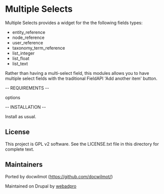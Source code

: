 Multiple Selects
================

Multiple Selects provides a widget for the the following fields types:

- entity_reference
- node_reference
- user_reference
- taxonomy_term_reference
- list_integer
- list_float
- list_text

Rather than having a multi-select field, this modules allows you to have
multiple select fields with the traditional FieldAPI 'Add another item' button.

-- REQUIREMENTS --

options


-- INSTALLATION --

Install as usual.

License
-------

This project is GPL v2 software. See the LICENSE.txt file in this directory for
complete text.


Maintainers
-----------

Ported by docwilmot (https://github.com/docwilmot/)

Maintained on Drupal by [webadpro](https://www.drupal.org/u/webadpro)
